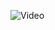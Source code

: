 ![Video](https://res.cloudinary.com/db5xcrkwz/video/upload/c_scale,w_920/v1685703855/RPReplay_Final1671027275_m3h491.gif)




